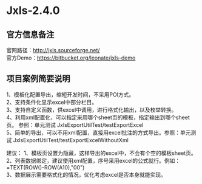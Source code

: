 Jxls-2.4.0 
===============

官方信息备注
----------------
官网路径：http://jxls.sourceforge.net/<br/>
官方Demo：https://bitbucket.org/leonate/jxls-demo

项目案例简要说明
----------------
1、模板化配置导出，缩短开发时间，不采用POI方式。<br/>
2、支持条件化显示excel中部分栏目。<br/>
3、支持自定义函数，供excel中调用，进行格式化输出，以及枚举转换。<br/>
4、利用xml配置化，可以指定采用哪个sheet页的模板，指定输出到哪个sheet页。 参照：单元测试 JxlsExportUtilTest/testExportExcel<br/>
5、简单的导出，可以不用xml配置，直接用excel批注的方式导出。参照：单元测试 JxlsExportUtilTest/testExportExcelWithoutXml<br/>

建议：
1、模板页设置为隐藏，这样导出的excel中，不会有个空的模板sheet页。<br/>
2、列表数据绑定，建议使用xml配置，序号采用excel的公式就行。例如：=TEXT(ROW()-ROW(A10),"00")<br/>
3、数据展示需要格式化的情况，优化考虑excel是否本身就能实现。<br/>
